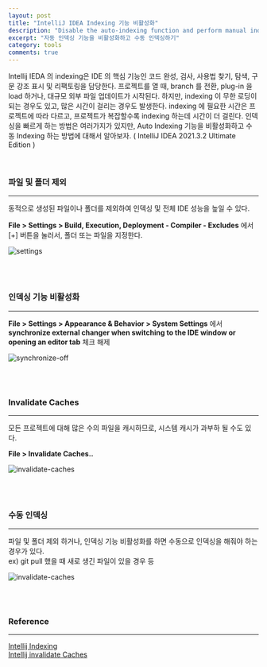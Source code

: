 ```yaml
---
layout: post
title: "IntelliJ IDEA Indexing 기능 비활성화"
description: "Disable the auto-indexing function and perform manual indexing"
excerpt: "자동 인덱싱 기능을 비활성화하고 수동 인덱싱하기"
category: tools
comments: true
---
```


Intellij IEDA 의 indexing은 IDE 의 핵심 기능인 코드 완성, 검사, 사용법 찾기, 탐색, 구문 강조 표시 및 리팩토링을 담당한다.
프로젝트를 열 때, branch 를 전환, plug-in 을 load 하거나, 대규모 외부 파일 업데이트가 시작된다. 
하지만, indexing 이 무한 로딩이 되는 경우도 있고, 많은 시간이 걸리는 경우도 발생한다.
indexing 에 필요한 시간은 프로젝트에 따라 다르고, 프로젝트가 복잡할수록 indexing 하는데 시간이 더 걸린다.
인덱싱을 빠르게 하는 방법은 여러가지가 있지만, Auto Indexing 기능을 비활성화하고 수동 Indexing 하는 방법에 대해서 알아보자.
( IntelliJ IDEA 2021.3.2 Ultimate Edition )


<br>

### 파일 및 폴더 제외
---

동적으로 생성된 파일이나 폴더를 제외하여 인덱싱 및 전체 IDE 성능을 높일 수 있다.

**File > Settings > Build, Execution, Deployment - Compiler - Excludes** 에서 [+] 버튼을 눌러서, 폴더 또는 파일을 지정한다. <br>

![settings]({{site.baseurl}}/img/post/tools/intellij-indexing/settings.png) 

<br><br>

### 인덱싱 기능 비활성화
---

**File > Settings > Appearance & Behavior > System Settings** 에서 **synchronize external changer when switching to the IDE window or opening an editor tab** 체크 해제

![synchronize-off]({{site.baseurl}}/img/post/tools/intellij-indexing/synchronize-off.png)

<br><br>

### Invalidate Caches
---

모든 프로젝트에 대해 많은 수의 파일을 캐시하므로, 시스템 캐시가 과부하 될 수도 있다. <br>

**File > Invalidate Caches..** 

![invalidate-caches]({{site.baseurl}}/img/post/tools/intellij-indexing/invalidate-caches.png)

<br><br>

### 수동 인덱싱
---

파일 및 폴더 제외 하거나, 인덱싱 기능 비활성화를 하면 수동으로 인덱싱을 해줘야 하는 경우가 있다. <br>
ex) git pull 했을 때 새로 생긴 파일이 있을 경우 등 <br>

![invalidate-caches]({{site.baseurl}}/img/post/tools/intellij-indexing/invalidate-caches.png)

<br><br>

### Reference
----

[Intellij Indexing](https://www.jetbrains.com/help/idea/indexing.html) <br>
[Intellij invalidate Caches](https://www.jetbrains.com/help/idea/invalidate-caches.html) <br><br>